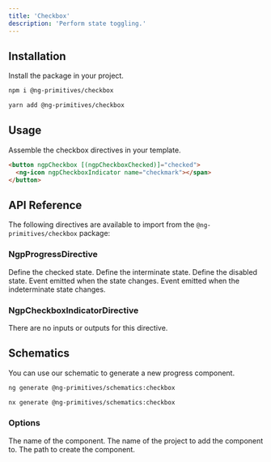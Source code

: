 ```yaml
---
title: 'Checkbox'
description: 'Perform state toggling.'
---
```


## Installation

Install the package in your project.

<CodeGroup>

```bash npm
npm i @ng-primitives/checkbox
```

```bash yarn
yarn add @ng-primitives/checkbox
```

</CodeGroup>

## Usage

Assemble the checkbox directives in your template.

```html
<button ngpCheckbox [(ngpCheckboxChecked)]="checked">
  <ng-icon ngpCheckboxIndicator name="checkmark"></span>
</button>
```

## API Reference

The following directives are available to import from the `@ng-primitives/checkbox` package:

### NgpProgressDirective

<ResponseField name="ngpCheckboxChecked" type="boolean" default="false">
  Define the checked state.
</ResponseField>

<ResponseField name="ngpCheckboxIndeterminate" type="boolean" default="false">
  Define the interminate state.
</ResponseField>

<ResponseField name="ngpCheckboxDisabled" type="boolean" default="false">
  Define the disabled state.
</ResponseField>

<ResponseField name="ngpCheckboxCheckedChange" type="boolean">
  Event emitted when the state changes.
</ResponseField>

<ResponseField name="ngpCheckboxIndeterminateChange" type="boolean">
  Event emitted when the indeterminate state changes.
</ResponseField>

### NgpCheckboxIndicatorDirective

There are no inputs or outputs for this directive.

## Schematics

You can use our schematic to generate a new progress component.

<CodeGroup>

```bash Angular CLI
ng generate @ng-primitives/schematics:checkbox
```

```bash Nx
nx generate @ng-primitives/schematics:checkbox
```

</CodeGroup>

### Options

<ResponseField name="name" type="string">
  The name of the component.
</ResponseField>

<ResponseField name="project" type="string">
  The name of the project to add the component to.
</ResponseField>

<ResponseField name="path" type="string">
  The path to create the component.
</ResponseField>
